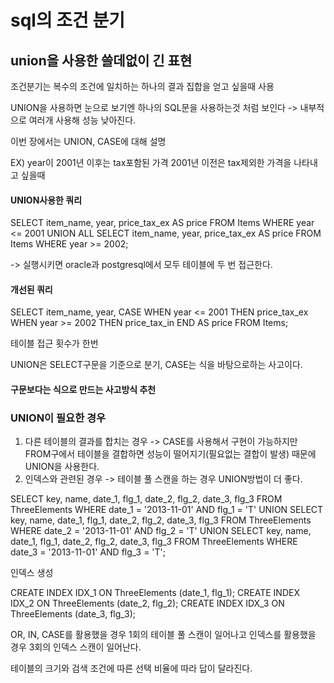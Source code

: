# sql의 조건 분기

## union을 사용한 쓸데없이 긴 표현
조건분기는 복수의 조건에 일치하는 하나의 결과 집합을 얻고 싶을때 사용

UNION을 사용하면 눈으로 보기엔 하나의 SQL문을 사용하는것 처럼 보인다
-> 내부적으로 여러개 사용해 성능 낮아진다.

이번 장에서는 UNION, CASE에 대해 설명

EX) year이 2001년 이후는 tax포함된 가격 2001년 이전은 tax제외한 가격을 나타내고 싶을때

#### UNION사용한 쿼리

SELECT item_name, year, price_tax_ex AS price
	FROM Items
 WHERE year <= 2001
UNION ALL
SELECT item_name, year, price_tax_ex AS price
	FROM Items
 WHERE year >= 2002;
 
-> 실행시키면 oracle과 postgresql에서 모두 테이블에 두 번 접근한다.

####  개선된 쿼리

 SELECT item_name, year,
	CASE WHEN year <= 2001 THEN price_tax_ex
    	 WHEN year >= 2002 THEN price_tax_in END AS price
 FROM Items;

 테이블 접근 횟수가 한번

 UNION은 SELECT구문을 기준으로 분기,
 CASE는 식을 바탕으로하는 사고이다.
####  구문보다는 식으로 만드는 사고방식 추천

### UNION이 필요한 경우
1. 다른 테이블의 결과를 합치는 경우
-> CASE를 사용해서 구현이 가능하지만 FROM구에서 테이블을 결합하면 성능이 떨어지기(필요없는 결합이 발생) 때문에 UNION을 사용한다.
2. 인덱스와 관련된 경우
-> 테이블 풀 스캔을 하는 경우 UNION방법이 더 좋다.



SELECT key, name,
	date_1, flg_1,
    date_2, flg_2,
    date_3, flg_3
  FROM ThreeElements
 WHERE date_1 = '2013-11-01'
  AND flg_1 = 'T'
UNION
SELECT key, name,
	date_1, flg_1,
    date_2, flg_2,
    date_3, flg_3
  FROM ThreeElements
 WHERE date_2 = '2013-11-01'
  AND flg_2 = 'T'
UNION
SELECT key, name,
	date_1, flg_1,
    date_2, flg_2,
    date_3, flg_3
  FROM ThreeElements
 WHERE date_3 = '2013-11-01'
  AND flg_3 = 'T';

인덱스 생성

  CREATE INDEX IDX_1 ON ThreeElements (date_1, flg_1);
CREATE INDEX IDX_2 ON ThreeElements (date_2, flg_2);
CREATE INDEX IDX_3 ON ThreeElements (date_3, flg_3);


OR, IN, CASE를 활용했을 경우 1회의 테이블 풀 스캔이 일어나고 인덱스를 활용했을 경우 3회의 인덱스 스캔이 일어난다.


테이블의 크기와 검색 조건에 따른 선택 비율에 따라 답이 달라진다.